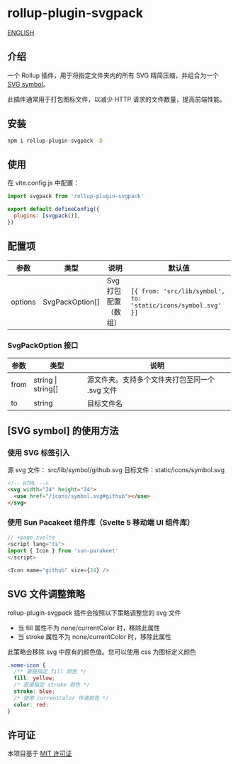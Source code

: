 # rollup-plugin-svgpack

[ENGLISH](https://github.com/jeremy-zhao/rollup-plugin-svgpack/blob/main/README.md)

## 介绍

一个 Rollup 插件，用于将指定文件夹内的所有 SVG 精简压缩，并组合为一个 [SVG symbol](https://developer.mozilla.org/en-US/docs/Web/SVG/Element/symbol)。

此插件通常用于打包图标文件，以减少 HTTP 请求的文件数量，提高前端性能。

## 安装

```sh
npm i rollup-plugin-svgpack -D
```

## 使用

在 vite.config.js 中配置：

```js
import svgpack from 'rollup-plugin-svgpack'

export default defineConfig({
  plugins: [svgpack()],
})
```

## 配置项

| 参数    | 类型            | 说明                 | 默认值                                                        |
| ------- | --------------- | -------------------- | ------------------------------------------------------------- |
| options | SvgPackOption[] | Svg 打包配置（数组） | `[{ from: 'src/lib/symbol', to: 'static/icons/symbol.svg' }]` |

### SvgPackOption 接口

| 参数 | 类型               | 说明                                           |
| ---- | ------------------ | ---------------------------------------------- |
| from | string \| string[] | 源文件夹。支持多个文件夹打包至同一个 .svg 文件 |
| to   | string             | 目标文件名                                     |

## [SVG symbol] 的使用方法

### 使用 SVG 标签引入

源 svg 文件： src/lib/symbol/github.svg
目标文件：static/icons/symbol.svg

```html
<!-- HTML -->
<svg width="24" height="24">
  <use href="/icons/symbol.svg#github"></use>
</svg>
```

### 使用 Sun Pacakeet 组件库（Svelte 5 移动端 UI 组件库）

```ts
// +page.svelte
<script lang="ts">
import { Icon } from 'sun-parakeet'
</script>

<Icon name="github" size={24} />
```

## SVG 文件调整策略

rollup-plugin-svgpack 插件会按照以下策略调整您的 svg 文件

- 当 fill 属性不为 none/currentColor 时，移除此属性
- 当 stroke 属性不为 none/currentColor 时，移除此属性

此策略会移除 svg 中原有的颜色值。您可以使用 css 为图标定义颜色

```css
.some-icon {
  /** 直接指定 fill 颜色 */
  fill: yellow;
  /* 直接指定 stroke 颜色 */
  stroke: blue;
  /* 使用 currentColor 传递颜色 */
  color: red;
}
```

## 许可证

本项目基于 [MIT 许可证](https://github.com/jeremy-zhao/rollup-plugin-svgpack/blob/master/LICENSE)
